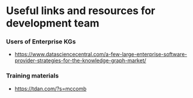 # Useful links and resources for development team

### Users of Enterprise KGs
- https://www.datasciencecentral.com/a-few-large-enterprise-software-provider-strategies-for-the-knowledge-graph-market/


### Training materials
- https://tdan.com/?s=mccomb

